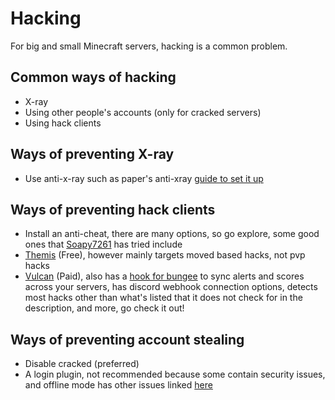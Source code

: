# Hacking 
For big and small Minecraft servers, hacking is a common problem.

## Common ways of hacking
- X-ray
- Using other people's accounts (only for cracked servers)
- Using hack clients 

## Ways of preventing X-ray 
- Use anti-x-ray such as paper's anti-xray [guide to set it up](https://docs.papermc.io/paper/anti-xray)

## Ways of preventing hack clients
- Install an anti-cheat, there are many options, so go explore, some good ones that [Soapy7261](https://github.com/Soapy7261) has tried include
- [Themis](https://www.spigotmc.org/resources/themis-anti-cheat-1-17-1-18-1-19-bedrock-support-paper-compatibility-free-optimized.90766) (Free), however mainly targets moved based hacks, not pvp hacks
- [Vulcan](https://www.spigotmc.org/resources/vulcan-anti-cheat-advanced-cheat-detection-1-7-1-19-3.83626) (Paid), also has a [hook for bungee](https://www.spigotmc.org/resources/vulcanbungee-bungee-hook-for-vulcan-anti-cheat.94194) to sync alerts and scores across your servers, has discord webhook connection options, detects most hacks other than what's listed that it does not check for in the description, and more, go check it out!

## Ways of preventing account stealing
- Disable cracked (preferred)
- A login plugin, not recommended because some contain security issues, and offline mode has other issues linked [here](/noofflinemode.md)